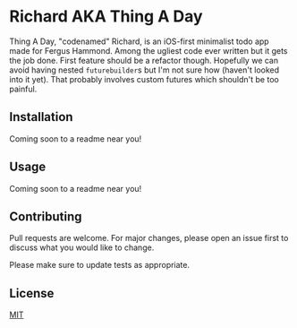 # Richard AKA Thing A Day

Thing A Day, "codenamed" Richard, is an iOS-first minimalist todo app made for Fergus Hammond. 
Among the ugliest code ever written but it gets the job done. First feature should be a refactor though.
Hopefully we can avoid having nested `futurebuilder`s but I'm not sure how (haven't looked into it yet).
That probably involves custom futures which shouldn't be too painful. 

## Installation
Coming soon to a readme near you!

## Usage
Coming soon to a readme near you!

## Contributing
Pull requests are welcome. For major changes, please open an issue first to discuss what you would like to change.

Please make sure to update tests as appropriate.

## License
[MIT](https://choosealicense.com/licenses/mit/)